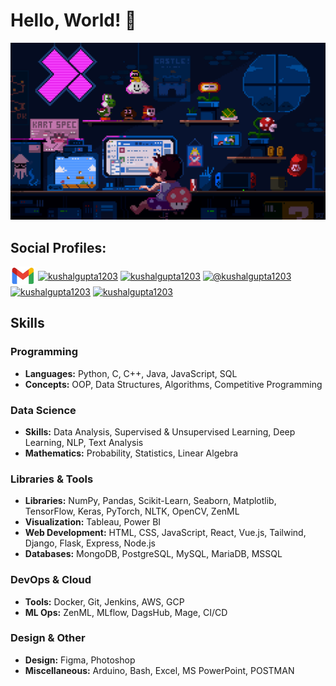# Hello, World! 👋


![gif](https://github.com/kushalgupta1203/kushalgupta1203/blob/main/public/user.gif)

<h2 align="left">Social Profiles:</h2>
<p align="left">
<a href="mailto:kushalgupta1203@gmail.com" target="blank"><img align="center" src="https://github.com/kushalgupta1203/kushalgupta1203/blob/main/public/gmail.png" alt="kushalgupta1203@gmail.com" height="30" width="40" /></a>
<a href="https://linkedin.com/in/kushalgupta1203" target="blank"><img align="center" src="https://raw.githubusercontent.com/rahuldkjain/github-profile-readme-generator/master/src/images/icons/Social/linked-in-alt.svg" alt="kushalgupta1203" height="30" width="40" /></a>
<a href="https://twitter.com/kushalgupta1203" target="blank"><img align="center" src="https://raw.githubusercontent.com/rahuldkjain/github-profile-readme-generator/master/src/images/icons/Social/twitter.svg" alt="kushalgupta1203" height="30" width="40" /></a>
<a href="https://medium.com/@kushalgupta1203" target="blank"><img align="center" src="https://raw.githubusercontent.com/rahuldkjain/github-profile-readme-generator/master/src/images/icons/Social/medium.svg" alt="@kushalgupta1203" height="30" width="40" /></a>
<a href="https://kaggle.com/kushalgupta1203" target="blank"><img align="center" src="https://raw.githubusercontent.com/rahuldkjain/github-profile-readme-generator/master/src/images/icons/Social/kaggle.svg" alt="kushalgupta1203" height="30" width="40" /></a>
<a href="https://www.leetcode.com/kushalgupta1203" target="blank"><img align="center" src="https://raw.githubusercontent.com/rahuldkjain/github-profile-readme-generator/master/src/images/icons/Social/leet-code.svg" alt="kushalgupta1203" height="30" width="40" /></a>
</p>


<h2>Skills</h2>

<h3>Programming</h3>
<ul>
  <li><strong>Languages:</strong> Python, C, C++, Java, JavaScript, SQL</li>
  <li><strong>Concepts:</strong> OOP, Data Structures, Algorithms, Competitive Programming</li>
</ul>

<h3>Data Science</h3>
<ul>
  <li><strong>Skills:</strong> Data Analysis, Supervised & Unsupervised Learning, Deep Learning, NLP, Text Analysis</li>
  <li><strong>Mathematics:</strong> Probability, Statistics, Linear Algebra</li>
</ul>

<h3>Libraries & Tools</h3>
<ul>
  <li><strong>Libraries:</strong> NumPy, Pandas, Scikit-Learn, Seaborn, Matplotlib, TensorFlow, Keras, PyTorch, NLTK, OpenCV, ZenML</li>
  <li><strong>Visualization:</strong> Tableau, Power BI</li>
  <li><strong>Web Development:</strong> HTML, CSS, JavaScript, React, Vue.js, Tailwind, Django, Flask, Express, Node.js</li>
  <li><strong>Databases:</strong> MongoDB, PostgreSQL, MySQL, MariaDB, MSSQL</li>
</ul>

<h3>DevOps & Cloud</h3>
<ul>
  <li><strong>Tools:</strong> Docker, Git, Jenkins, AWS, GCP</li>
  <li><strong>ML Ops:</strong> ZenML, MLflow, DagsHub, Mage, CI/CD</li>
</ul>

<h3>Design & Other</h3>
<ul>
  <li><strong>Design:</strong> Figma, Photoshop</li>
  <li><strong>Miscellaneous:</strong> Arduino, Bash, Excel, MS PowerPoint, POSTMAN</li>
</ul>
